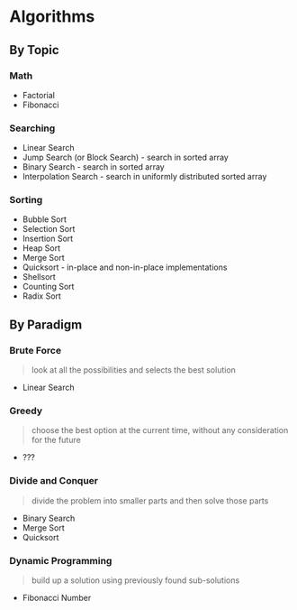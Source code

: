 
# Algorithms

## By Topic

### Math
 - Factorial
 - Fibonacci

### Searching
- Linear Search
- Jump Search (or Block Search) - search in sorted array
- Binary Search - search in sorted array
- Interpolation Search - search in uniformly distributed sorted array

### Sorting
- Bubble Sort
- Selection Sort
- Insertion Sort
- Heap Sort
- Merge Sort
- Quicksort - in-place and non-in-place implementations
- Shellsort
- Counting Sort
- Radix Sort

## By Paradigm 

### Brute Force 
> look at all the possibilities and selects the best solution

- Linear Search

### Greedy 
> choose the best option at the current time, without any consideration for the future

- ???

### Divide and Conquer 
> divide the problem into smaller parts and then solve those parts

- Binary Search
- Merge Sort
- Quicksort


### Dynamic Programming 
> build up a solution using previously found sub-solutions

- Fibonacci Number
